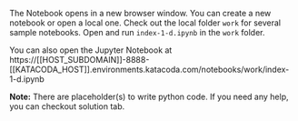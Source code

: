 The Notebook opens in a new browser window. You can create a new notebook or open a local one. Check out the local folder `work` for several sample notebooks. Open and run `index-1-d.ipynb` in the `work` folder.

You can also open the Jupyter Notebook at https://[[HOST_SUBDOMAIN]]-8888-[[KATACODA_HOST]].environments.katacoda.com/notebooks/work/index-1-d.ipynb

**Note:**
There are placeholder(s) to write python code. If you need any help, you can checkout solution tab.